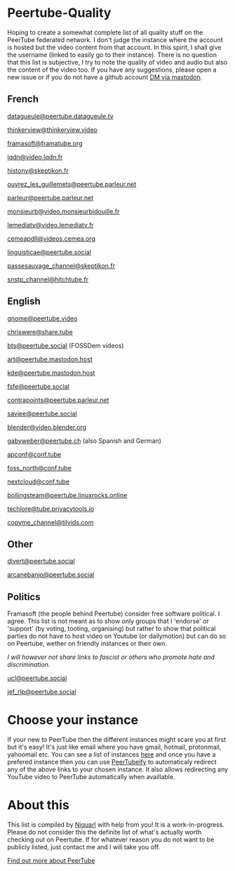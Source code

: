 # Peertube-Quality

Hoping to create a somewhat complete list of all quality stuff on the PeerTube federated network. I don't judge the instance where the account is hosted but the video content from that account. In this spirit, I shall give the username (linked to easily go to their instance). There is no question that this list is subjective, I try to note the quality of video and audio but also the content of the video too. If you have any suggestions, please open a new issue or if you do not have a github account [DM via mastodon](https://mastodon.social/@niquarl).

## French
[datagueule@peertube.datagueule.tv](https://peertube.datagueule.tv/accounts/datagueule/)

[thinkerview@thinkerview.video](https://thinkerview.video/accounts/thinkerview)

[framasoft@framatube.org](https://framatube.org/accounts/framasoft)

[lqdn@video.lqdn.fr](https://video.lqdn.fr/accounts/ldqn)

[histony@skeptikon.fr](https://skeptikon.fr/accounts/histony)

[ouvrez_les_guillemets@peertube.parleur.net](https://peertube.parleur.net/accounts/ouvrez_les_guillemets)

[parleur@peertube.parleur.net](https://peertube.parleur.net/accounts/parleur)

[monsieurb@video.monsieurbidouille.fr](https://video.monsieurbidouille.fr/accounts/monsieur)

[lemediatv@video.lemediatv.fr](https://video.lemediatv.fr/accounts/lemediatv)

[cemeapdll@videos.cemea.org](https://videos.cemea.org/accounts/cemeapd11)

[linguisticae@peertube.social](https://peertube.social/video-channels/linguisticae/)

[passesauvage_channel@skeptikon.fr](https://skeptikon.fr/video-channels/passesauvage_channel/)

[snstp_channel@hitchtube.fr](https://hitchtube.fr/video-channels/snstp_channel/)

## English

[gnome@peertube.video](https://peertube.video/accounts/gnome/video-channels)

[chriswere@share.tube](https://share.tube/accounts/chriswere/videos)

[bts@peertube.social](https://peertube.social/accounts/bts/video-channels) (FOSSDem videos)

[art@peertube.mastodon.host](https://peertube.mastodon.host/accounts/art/video-channels)

[kde@peertube.mastodon.host](https://peertube.mastodon.host/accounts/kde/video-channels)

[fsfe@peertube.social](https://peertube.social/accounts/fsfe/video-channels)

[contrapoints@peertube.parleur.net](https://peertube.parleur.net/video-channels/contrapoints)

[savjee@peertube.social](https://peertube.social/accounts/savjee/video-channels)

[blender@video.blender.org](https://video.blender.org)

[gabyweber@peertube.ch](https://peertube.ch/accounts/gabyweber/video-channels) (also Spanish and German)

[apconf@conf.tube](https://conf.tube/accounts/apconf)

[foss_north@conf.tube](https://conf.tube/accounts/foss_north/video-channels)

[nextcloud@conf.tube](https://conf.tube/accounts/nextcloud)

[boilingsteam@peertube.linuxrocks.online](https://peertube.linuxrocks.online/video-channels/boilingsteam/)

[techlore@tube.privacytools.io](https://tube.privacytools.io/accounts/techlore)

[copyme_channel@tilvids.com](https://tilvids.com/video-channels/copyme_channel/)

## Other

[divert@peertube.social](https://peertube.social/accounts/divert/video-channels)

[arcanebanjo@peertube.social](https://peertube.social/accounts/arcanebanjo/)

## Politics

Framasoft (the people behind Peertube) consider free software political. I agree. This list is not meant as to show only groups that I 'endorse' or 'support' (by voting, tooting, organising) but rather to show that political parties do not have to host video on Youtube (or dailymotion) but can do so on Peertube, wether on friendly instances or their own. 

*I will however not share links to fascist or others who promote hate and discrimination.*

[ucl@peertube.social](https://peertube.social/accounts/ucl)

[jef_rlp@peertube.social](https://peertube.social/accounts/jef_rlp/video-channels)


# Choose your instance

If your new to PeerTube then the different instances might scare you at first but it's easy! It's just like email where you have gmail, hotmail, protonmail, yahoomail etc. You can see a list of instances [here](https://joinpeertube.org/instances#instances-list) and once you have a prefered instance then you can use [PeerTubeify](https://gitlab.com/Cha_deL/peertubeify) to automaticaly redirect any of the above links to your chosen instance. It also allows redirecting any YouTube video to PeerTube automatically when availlable.
# About this

This list is compiled by [Niquarl](https://wheretofind.me/@niquarl?tag=fediverse) with help from you! It is a work-in-progress. Please do not consider this the definite list of what's actually worth checking out on Peertube. If for whatever reason you do not want to be publicly listed, just contact me and I will take you off.

[Find out more about PeerTube](https://joinpeertube.org/)
